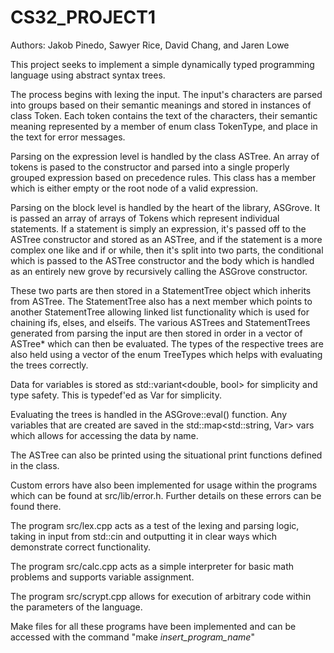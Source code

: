 # CS32_PROJECT1
Authors: Jakob Pinedo, Sawyer Rice, David Chang, and Jaren Lowe

This project seeks to implement a simple dynamically typed programming language using abstract syntax trees.

The process begins with lexing the input. The input's characters are parsed into groups based on their semantic meanings and stored in instances of class Token. Each token contains the text of the characters, their semantic meaning represented by a member of enum class TokenType, and place in the text for error messages. 

Parsing on the expression level is handled by the class ASTree. An array of tokens is pased to the constructor and parsed into a single properly grouped expression based on precedence rules. This class has a member which is either empty or the root node of a valid expression. 

Parsing on the block level is handled by the heart of the library, ASGrove. It is passed an array of arrays of Tokens which represent individual statements. If a statement is simply an expression, it's passed off to the ASTree constructor and stored as an ASTree, and if the statement is a more complex one like and if or while, then it's split into two parts, the conditional which is passed to the ASTree constructor and the body which is handled as an entirely new grove by recursively calling the ASGrove constructor. 

These two parts are then stored in a StatementTree object which inherits from ASTree. The StatementTree also has a next member which points to another StatementTree allowing linked list functionality which is used for chaining ifs, elses, and elseifs. The various ASTrees and StatementTrees generated from parsing the input are then stored in order in a vector of ASTree* which can then be evaluated. The types of the respective trees are also held using a vector of the enum TreeTypes which helps with evaluating the trees correctly.

Data for variables is stored as std::variant<double, bool> for simplicity and type safety. This is typedef'ed as Var for simplicity.

Evaluating the trees is handled in the ASGrove::eval() function. Any variables that are created are saved in the std::map<std::string, Var> vars which allows for accessing the data by name.

The ASTree can also be printed using the situational print functions defined in the class.

Custom errors have also been implemented for usage within the programs which can be found at src/lib/error.h. Further details on these errors can be found there. 

The program src/lex.cpp acts as a test of the lexing and parsing logic, taking in input from std::cin and outputting it in clear ways which demonstrate correct functionality.

The program src/calc.cpp acts as a simple interpreter for basic math problems and supports variable assignment.

The program src/scrypt.cpp allows for execution of arbitrary code within the parameters of the language.

Make files for all these programs have been implemented and can be accessed with the command "make *insert_program_name*"
